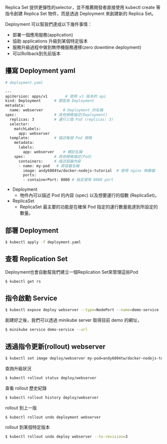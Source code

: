 Replica Set 提供更彈性的selector，並不推薦開發者直接使用 kubectl create 等指令創建 Replica Set 物件，而是透過 Deployment 來創建新的 Replica Set。

Deployment 可以幫我們達成以下幾件事情：
- 部署一個應用服務(application)
- 協助 applications 升級到某個特定版本
- 服務升級過程中做到無停機服務遷移(zero downtime deployment)
- 可以Rollback到先前版本

## 攥寫 Deployment yaml

```bash
# deployment.yaml

---
apiVersion: apps/v1        # 使用 v1 版本的 api
kind: Deployment      # 類型為 Deployment
metadata:
  name: webserver         # Deployment 的名稱
spec:                 # 其他規格描述(Deployment)
  replicas: 3         # 運行三個 Pod (replicas: 3)
  selector:
    matchLabels:
      app: webserver
  template:           # 描述每個 Pod 規格
    metadata:
      labels: 
        app: webserver    # 標記名稱
    spec:             # 其他規格描述(Pod)
      containers:     # 描述容器內容
      - name: my-pod   # 將容器名稱
        image: andy6804tw/docker-nodejs-tutorial  # 使用 nginx 映像檔
        ports:
        - containerPort: 8080 # 指定使用 8080 port
```

- Deployment 
  - 物件內可以描述 Pod 的內容 (spec) 以及想要運行的個數 (ReplicaSet)。
- ReplicaSet
  - ReplicaSet 最主要的功能是在確保 Pod 指定的運行數量能達到所設定的數量。

## 部署 Deployment
```bash
$ kubectl apply -f deployment.yaml
```

## 查看 Replication Set
Deployment也會自動幫我們建立一個Replication Set來管理這些Pod

```bash
$ kubectl get rs
```

## 指令啟動 Service

```bash
$ kubectl expose deploy webserver --type=NodePort --name=demo-service
```

創建好之後，我們可以透過 minikube server 取得目前 demo 的網址，
```bash
$ minikube service demo-service --url
```


## 透過指令更新(rollout) webserver

```bash
$ kubectl set image deploy/webserver my-pod=andy6804tw/docker-nodejs-tutorial:Part1
```

查詢升級狀況
```bash
$ kubectl rollout status deploy/webserver
```

查看 rollout 歷史紀錄
```bash
$ kubectl rollout history deploy/webserver
```

rollout 到上一版
```bash
$ kubectl rollout undo deployment webserver
```

rollout 到某個特定版本
```bash
$ kubectl rollout undo deploy webserver --to-revision=3
```
